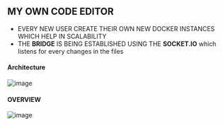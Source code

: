 ## MY OWN CODE EDITOR

- EVERY NEW USER CREATE THEIR OWN NEW DOCKER INSTANCES WHICH HELP IN SCALABILITY
- THE __BRIDGE__ IS BEING ESTABLISHED USING THE __SOCKET.IO__ which listens for every changes in the files


#### Architecture
![image](https://github.com/AshNewar/OwnCodeEditor/assets/122523482/3a4b056a-2bf5-49f9-a142-bba713068645)


#### OVERVIEW

![image](https://github.com/AshNewar/OwnCodeEditor/assets/122523482/64c7c321-dc0d-40e2-988c-4e65146302e8)
